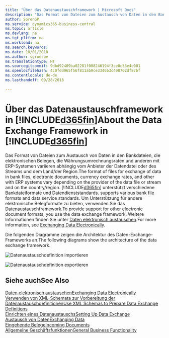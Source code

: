 ```yaml
---
title: "Über das Datenaustauschframework | Microsoft Docs"
description: "Das Format von Dateien zum Austausch von Daten in den Bankdateien, die elektronischen Belegen, die Währungsumrechnungsraten und anderen mit ERP-Systemen variieren abhängig vom Anbieter der Datendatei oder des Streams und dem Land/der Region."
author: SorenGP
ms.service: dynamics365-business-central
ms.topic: article
ms.devlang: na
ms.tgt_pltfrm: na
ms.workload: na
ms.search.keywords: 
ms.date: 10/01/2018
ms.author: sgroespe
ms.translationtype: HT
ms.sourcegitcommit: 9dbd92409ba02281f008246194f3ce0c53e4e001
ms.openlocfilehash: 4c0fdd965f56f811ab9ce3346b3c408702df87bf
ms.contentlocale: de-de
ms.lasthandoff: 09/28/2018

---
```

# <a name="about-the-data-exchange-framework-in-included365finincludesd365finmdmd"></a><span data-ttu-id="ee522-103">Über das Datenaustauschframework in [!INCLUDE[d365fin](includes/d365fin_md.md)]</span><span class="sxs-lookup"><span data-stu-id="ee522-103">About the Data Exchange Framework in [!INCLUDE[d365fin](includes/d365fin_md.md)]</span></span>
<span data-ttu-id="ee522-104">Das Format von Dateien zum Austausch von Daten in den Bankdateien, die elektronischen Belegen, die Währungsumrechnungsraten und anderen mit ERP-Systemen variieren abhängig vom Anbieter der Datendatei oder des Streams und dem Land/der Region.</span><span class="sxs-lookup"><span data-stu-id="ee522-104">The format of files for exchange of data in bank files, electronic documents, currency exchange rates, and other with ERP systems vary depending on the provider of the data file or stream and on the country/region.</span></span> [!INCLUDE[d365fin](includes/d365fin_md.md)] <span data-ttu-id="ee522-105">unterstützt verschiedene Bankdateiformate und Datendienststandards.</span><span class="sxs-lookup"><span data-stu-id="ee522-105"> supports various bank file formats and data service standards.</span></span> <span data-ttu-id="ee522-106">Um Unterstützung für andere elektronische Belegformate zu bieten, verwenden Sie das Datenaustauschframework.</span><span class="sxs-lookup"><span data-stu-id="ee522-106">To provide support for other electronic document formats, you use the data exchange framework.</span></span> <span data-ttu-id="ee522-107">Weitere Informationen finden Sie unter [Daten elektronisch austauschen](across-data-exchange.md).</span><span class="sxs-lookup"><span data-stu-id="ee522-107">For more information, see [Exchanging Data Electronically](across-data-exchange.md).</span></span>    

 <span data-ttu-id="ee522-108">Die folgenden Diagramme zeigen die Architektur des Daten-Exchange-Frameworks an.</span><span class="sxs-lookup"><span data-stu-id="ee522-108">The following diagrams show the architecture of the data exchange framework.</span></span>  

 ![Datenaustauschdefinition importieren](media/across-data-exchange/dataexchangeframework_import.png)  

 ![Datenaustauschdefinition exportieren](media/across-data-exchange/dataexchangeframework_export.png)  

## <a name="see-also"></a><span data-ttu-id="ee522-111">Siehe auch</span><span class="sxs-lookup"><span data-stu-id="ee522-111">See Also</span></span>  
[<span data-ttu-id="ee522-112">Daten elektronisch austauschen</span><span class="sxs-lookup"><span data-stu-id="ee522-112">Exchanging Data Electronically</span></span>](across-data-exchange.md)  
[<span data-ttu-id="ee522-113">Verwenden von XML-Schemata zur Vorbereitung der Datenaustauschdefinitionen</span><span class="sxs-lookup"><span data-stu-id="ee522-113">Use XML Schemas to Prepare Data Exchange Definitions</span></span>](across-how-to-use-xml-schemas-to-prepare-data-exchange-definitions.md)  
[<span data-ttu-id="ee522-114">Einrichten eines Datenaustauschs</span><span class="sxs-lookup"><span data-stu-id="ee522-114">Setting Up Data Exchange</span></span>](across-set-up-data-exchange.md)  
[<span data-ttu-id="ee522-115">Austausch von Daten</span><span class="sxs-lookup"><span data-stu-id="ee522-115">Exchanging Data</span></span>](across-exchange-data.md)  
[<span data-ttu-id="ee522-116">Eingehende Belege</span><span class="sxs-lookup"><span data-stu-id="ee522-116">Incoming Documents</span></span>](across-income-documents.md)  
[<span data-ttu-id="ee522-117">Allgemeine Geschäftsfunktionen</span><span class="sxs-lookup"><span data-stu-id="ee522-117">General Business Functionality</span></span>](ui-across-business-areas.md)  

